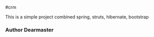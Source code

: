 #crm

This is a simple project combined spring, struts, hibernate, bootstrap
###             Author Dearmaster
